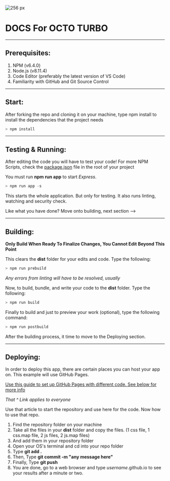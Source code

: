 ![256 px](https://user-images.githubusercontent.com/36637989/44937318-90ad0280-ad70-11e8-8876-ae6bb0e4757b.png)

# DOCS For OCTO TURBO
---

## Prerequisites:
1. NPM (v6.4.0)
2. Node.js (v8.11.4)
3. Code Editor (preferably the latest version of VS Code)
4. Familiarity with GitHub and Git Source Control

---

## Start:

After forking the repo and cloning it on your machine, type npm install to install the dependencies that the project needs

``` powershell
> npm install
```

---

## Testing & Running:
After editing the code you will have to test your code! For more NPM Scripts, check the [package.json](https://github.com/rocketbear27/octo-turbo/blob/master/package.json) file in the root of your project

You must run **npm run app** to start _Express_.

``` powershell
> npm run app -s
```

This starts the whole application. But only for testing. It also runs linting, watching and security check.

Like what you have done? Move onto building, next section -->

---
## Building:

**Only Build When Ready To Finalize Changes, You Cannot Edit Beyond This Point**

This clears the **dist** folder for your edits and code. Type the following:

``` powershell
> npm run prebuild
```

_Any errors from linting will have to be resolved, usually_

Now, to build, bundle, and write your code to the **dist** folder. Type the following:

``` powershell
> npm run build
```

Finally to build and just to preview your work (optional), type the following command:

``` powershell
> npm run postbuild
```

After the building process, it time to move to the Deploying section.

---

## Deploying:

In order to deploy this app, there are certain places you can host your app on. This example will use GitHub Pages.

[Use this guide to set up GitHub Pages with different code. See below for more info](https://www.khanacademy.org/computing/computer-programming/html-css/web-development-tools/a/hosting-your-website-on-github)

_That ^ Link applies to everyone_

Use that article to start the repository and use here for the code. Now how to use that repo.

1. Find the repository folder on your machine
2. Take all the files in your **dist** folder and copy the files. (1 css file, 1 css.map file, 2 js files, 2 js.map files)
3. And add them in your repository folder
4. Open your OS's terminal and cd into your repo folder
5. Type **git add .**
6. Then, Type **git commit -m "any message here"**
7. Finally, Type **git push**
8. You are done, go to a web browser and type _username_.github.io to see your results after a minute or two.
